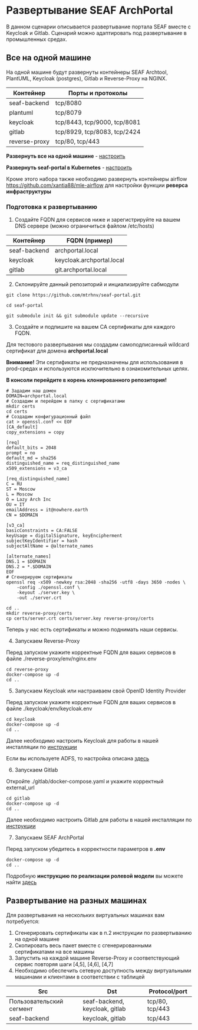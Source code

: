 # Развертывание SEAF ArchPortal

В данном сценарии описывается развертывание портала SEAF вместе с Keycloak и Gitlab. Сценарий можно адаптировать под развертывание в промышленных средах.

## Все на одной машине

На одной машине будут развернуты контейнеры SEAF Archtool, PlantUML, Keycloak (postgres), Gitlab и Reverse-Proxy на NGINX.

| Контейнер     | Порты и протоколы            |
|---------------|------------------------------|
| seaf-backend  | tcp/8080                     |
| plantuml      | tcp/8079                     |
| keycloak      | tcp/8443, tcp/9000, tcp/8081 |
| gitlab        | tcp/8929, tcp/8083, tcp/2424 |
| reverse-proxy | tcp/80, tcp/443              |

**Развернуть все на одной машине** - [настроить](README_SINGLE_HOST.MD)

**Развернуть seaf-portal в Kubernetes** - [настроить](README_KUBER.MD)

Кроме этого набора также необходимо развернуть контейнеры airflow <https://github.com/xantia88/mle-airflow> для настройки функции **реверса инфраструктуры**

### Подготовка к развертыванию

1. Создайте FQDN для сервисов ниже и зарегистрируйте на вашем DNS сервере (можно ограничиться файлом /etc/hosts)

| Контейнер    | FQDN (пример)             |
|--------------|---------------------------|
| seaf-backend | archportal.local          |
| keycloak     | keycloak.archportal.local |
| gitlab       | git.archportal.local      |

2. Склонируйте данный репозиторий и инциализируйте сабмодули

```shell
git clone https://github.com/mtrhnv/seaf-portal.git

cd seaf-portal

git submodule init && git submodule update --recursive
```

3. Создайте и подпишите на вашем CA сертификаты для каждого FQDN.

Для тестового развертывания мы создадим самоподписанный wildcard сертификат для домена **archportal.local**

**Внимание!** Эти сертификаты не предназначены для использования в prod-средах и используются исключительно в ознакомительных целях.

**В консоли перейдите в корень клонированного репозитория!**

```shell
# Зададим наш домен
DOMAIN=archportal.local
# Создадим и перейдем в папку с сертификатами
mkdir certs
cd certs
# Создадим конфигурационный файл
cat > openssl.conf << EOF
[CA_default]
copy_extensions = copy

[req]
default_bits = 2048
prompt = no
default_md = sha256
distinguished_name = req_distinguished_name
x509_extensions = v3_ca

[req_distinguished_name]
C = RU
ST = Moscow
L = Moscow
O = Lazy Arch Inc
OU = IT
emailAddress = it@nowhere.earth
CN = $DOMAIN

[v3_ca]
basicConstraints = CA:FALSE
keyUsage = digitalSignature, keyEncipherment
subjectKeyIdentifier = hash
subjectAltName = @alternate_names

[alternate_names]
DNS.1 = $DOMAIN
DNS.2 = *.$DOMAIN
EOF
# Сгенерируем сертификаты
openssl req -x509 -newkey rsa:2048 -sha256 -utf8 -days 3650 -nodes \
    -config ./openssl.conf \
    -keyout ./server.key \
    -out ./server.crt

cd ..
mkdir reverse-proxy/certs
cp certs/server.crt certs/server.key reverse-proxy/certs
```

Теперь у нас есть сертификаты и можно поднимать наши сервисы.

4. Запускаем Reverse-Proxy

Перед запуском укажите корректные FQDN для ваших сервисов в файле ./reverse-proxy/env/nginx.env

``` shell
cd reverse-proxy
docker-compose up -d
cd ..
```

5. Запускаем Keycloak или настраиваем свой OpenID Identity Provider

Перед запуском укажите корректные FQDN для ваших сервисов в файле ./keycloak/env/keycloak.env

``` shell
cd keycloak
docker-compose up -d
cd ..
```

Далее необходимо настроить Keycloak для работы в нашей инсталляции по [инструкции](keycloak/README.MD)

Если вы используете ADFS, то настройка описана [здесь](keycloak/ADFS.MD)

6. Запускаем Gitlab

Откройте ./gitlab/docker-compose.yaml и укажите корректный external_url

``` shell
cd gitlab
docker-compose up -d
cd ..
```

Далее необходимо настроить Gitlab для работы в нашей инсталляции по [инструкции](gitlab/README.MD)

7. Запускаем SEAF ArchPortal

Перед запуском убедитесь в корректности параметров в **.env**

``` shell
docker-compose up -d
cd ..
```

Подробную **инструкцию по реализации ролевой модели** вы можете найти [здесь](ROLEMODEL.MD)

## Развертывание на разных машинах

Для развертывания на нескольких виртуальных машинах вам потребуется:

1. Cгенерировать сертификаты как в п.2 инструкции по развертыванию на одной машине
2. Скопировать весь пакет вместе с сгенерированными сертификатами на все машины
3. Запустить на каждой машине Reverse-Proxy и соответствующий сервис повторяя шаги [4,5], [4,6], [4,7]
4. Необходимо обеспечить сетевую доступность между виртуальными машинами и клиентами в соответствии с таблицей

| Src                      | Dst                            | Protocol/port   |
|--------------------------|--------------------------------|-----------------|
| Пользовательский сегмент | seaf-backend, keycloak, gitlab | tcp/80, tcp/443 |
| seaf-backend             | keycloak, gitlab               | tcp/443         |
